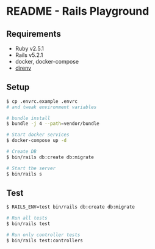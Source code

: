 # README - Rails Playground

## Requirements

* Ruby  v2.5.1
* Rails v5.2.1
* docker, docker-compose
* [direnv](https://github.com/direnv/direnv)

## Setup

```sh
$ cp .envrc.example .envrc
# and tweak environment variables

# bundle install
$ bundle -j 4 --path=vendor/bundle

# Start docker services
$ docker-compose up -d

# Create DB
$ bin/rails db:create db:migrate

# Start the server
$ bin/rails s
```

## Test

```sh
$ RAILS_ENV=test bin/rails db:create db:migrate

# Run all tests
$ bin/rails test

# Run only controller tests
$ bin/rails test:controllers
```


